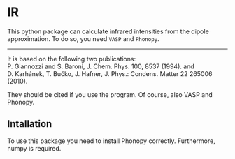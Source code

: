 # IR

This python package can calculate infrared intensities from the dipole approximation. To do so, you need ```VASP``` and ```Phonopy```. 
<hr></hr>
It is based on the following two publications: </br>
P. Giannozzi and S. Baroni, J. Chem. Phys. 100, 8537 (1994). 
and </br>
D. Karhánek, T. Bučko, J. Hafner, J. Phys.: Condens. Matter 22 265006 (2010). 

They should be cited if you use the program. Of course, also VASP and Phonopy.

Intallation
-----------
To use this package you need to install Phonopy correctly. Furthermore, numpy is required.



